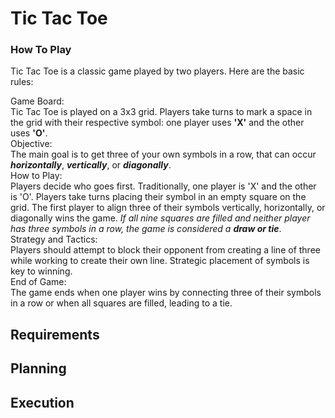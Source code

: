 # Tic Tac Toe

<h3> How To Play</h3>
Tic Tac Toe is a classic game played by two players.
Here are the basic rules:

<dl>
<dt>Game Board:</dt> 
Tic Tac Toe is played on a 3x3 grid. Players take turns to mark a space in the grid with their respective symbol: one player uses <strong>'X'</strong> and the other uses <strong>'O'</strong>.

<dt>Objective:</dt>  
The main goal is to get three of your own symbols in a row, that can occur <strong><i>horizontally</i></strong>, <strong><i>vertically</i></strong>, or <strong><i>diagonally</i></strong>.

<dt>How to Play:</dt> 
Players decide who goes first. Traditionally, one player is 'X' and the other is 'O'.
Players take turns placing their symbol in an empty square on the grid.
The first player to align three of their symbols vertically, horizontally, or diagonally wins the game.
<i>If all nine squares are filled and neither player has three symbols in a row, the game is considered a <strong>draw or tie</strong></i>.

<dt>Strategy and Tactics:</dt>
Players should attempt to block their opponent from creating a line of three while working to create their own line. Strategic placement of symbols is key to winning.

<dt>End of Game:</dt> 
The game ends when one player wins by connecting three of their symbols in a row or when all squares are filled, leading to a tie.
</dl>

## Requirements


## Planning

## Execution
